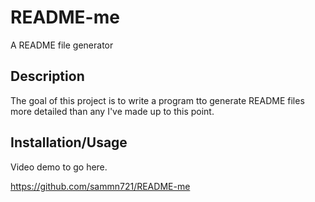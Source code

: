 # README-me
A README file generator

## Description 
The goal of this project is to write a program tto generate README files more detailed than any I've made up to this point.

## Installation/Usage
Video demo to go here.

https://github.com/sammn721/README-me